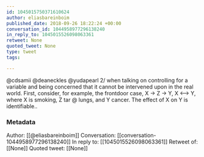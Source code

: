 ```yaml
---
id: 1045015750371610624
author: eliasbareinboim
published_date: 2018-09-26 18:22:24 +00:00
conversation_id: 1044958977296138240
in_reply_to: 1045015526098063361
retweet: None
quoted_tweet: None
type: tweet
tags:

---
```


@cdsamii @deaneckles @yudapearl 2/ when talking on controlling for a variable and being concerned that it cannot be intervened upon in the real world. First, consider, for example, the frontdoor case, X -&gt; Z -&gt; Y, X &lt;--&gt; Y, where X is smoking, Z tar @ lungs, and Y cancer. The effect of X on Y is identifiable..

### Metadata

Author: [[@eliasbareinboim]]
Conversation: [[conversation-1044958977296138240]]
In reply to: [[1045015526098063361]]
Retweet of: [[None]]
Quoted tweet: [[None]]
